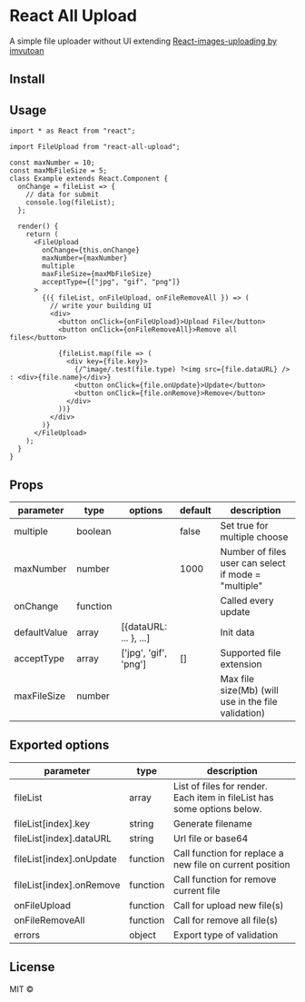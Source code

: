 # React All Upload

A simple file uploader without UI extending [React-images-uploading by imvutoan](https://github.com/vutoan266/React-images-uploading)

## Install


## Usage

```tsx
import * as React from "react";

import FileUpload from "react-all-upload";

const maxNumber = 10;
const maxMbFileSize = 5;
class Example extends React.Component {
  onChange = fileList => {
    // data for submit
    console.log(fileList);
  };

  render() {
    return (
      <FileUpload
        onChange={this.onChange}
        maxNumber={maxNumber}
        multiple
        maxFileSize={maxMbFileSize}
        acceptType={["jpg", "gif", "png"]}
      >
        {({ fileList, onFileUpload, onFileRemoveAll }) => (
          // write your building UI
          <div>
            <button onClick={onFileUpload}>Upload File</button>
            <button onClick={onFileRemoveAll}>Remove all files</button>

            {fileList.map(file => (
              <div key={file.key}>
                {/^image/.test(file.type) ?<img src={file.dataURL} /> : <div>{file.name}</div>}
                <button onClick={file.onUpdate}>Update</button>
                <button onClick={file.onRemove}>Remove</button>
              </div>
            ))}
          </div>
        )}
      </FileUpload>
    );
  }
}
```

## Props

| parameter    | type     | options                | default | description                                           |
| ------------ | -------- | ---------------------- | ------- | ----------------------------------------------------- |
| multiple     | boolean  |                        | false   | Set true for multiple choose                          |
| maxNumber    | number   |                        | 1000    | Number of files user can select if mode = "multiple" |
| onChange     | function |                        |         | Called every update                                   |
| defaultValue | array    | [{dataURL: ... }, ...] |         | Init data                                             |
| acceptType   | array    | ['jpg', 'gif', 'png']  | []      | Supported file extension                             |
| maxFileSize  | number   |                        |         | Max file size(Mb) (will use in the file validation) |

## Exported options

| parameter                 | type     | description                                                               |
| ------------------------- | -------- | ------------------------------------------------------------------------- |
| fileList                  | array    | List of files for render. Each item in fileList has some options below. |
| fileList[index].key       | string   | Generate filename                                                         |
| fileList[index].dataURL   | string   | Url file or base64                                                       |
| fileList[index].onUpdate  | function | Call function for replace a new file on current position                 |
| fileList[index].onRemove  | function | Call function for remove current file                                    |
| onFileUpload              | function | Call for upload new file(s)                                              |
| onFileRemoveAll           | function | Call for remove all file(s)                                              |
| errors                    | object   | Export type of validation                                                 |

## License

MIT © [](https://github.com/)
